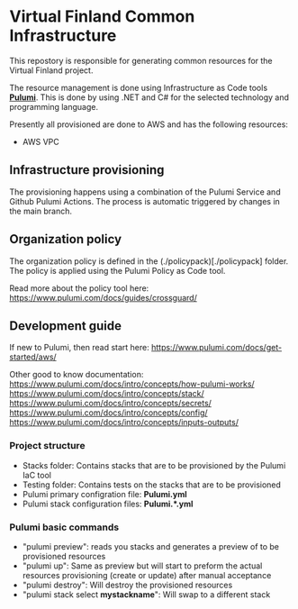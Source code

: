 # Virtual Finland Common Infrastructure

This repostory is responsible for generating common resources for the Virtual Finland project.  

The resource management is done using Infrastructure as Code tools **[Pulumi](https://www.pulumi.com/)**. This is done by using  .NET and C# for the selected technology and programming language.  

Presently all provisioned are done to AWS and has the following resources:  
* AWS VPC
## Infrastructure provisioning

The provisioning happens using a combination of the Pulumi Service and Github Pulumi Actions. The process is automatic triggered by changes in the main branch.

## Organization policy

The organization policy is defined in the (./policypack)[./policypack] folder. The policy is applied using the Pulumi Policy as Code tool. 

Read more about the policy tool here: https://www.pulumi.com/docs/guides/crossguard/

## Development guide

If new to Pulumi, then read start here: https://www.pulumi.com/docs/get-started/aws/

Other good to know documentation:  
https://www.pulumi.com/docs/intro/concepts/how-pulumi-works/  
https://www.pulumi.com/docs/intro/concepts/stack/  
https://www.pulumi.com/docs/intro/concepts/secrets/  
https://www.pulumi.com/docs/intro/concepts/config/  
https://www.pulumi.com/docs/intro/concepts/inputs-outputs/  
### Project structure

* Stacks folder: Contains stacks that are to be provisioned by the Pulumi IaC tool
* Testing folder: Contains tests on the stacks that are to be provisioned
* Pulumi primary configration file: **Pulumi.yml**
* Pulumi stack configuration files: **Pulumi.*.yml**

### Pulumi basic commands

* "pulumi preview": reads you stacks and generates a preview of to be provisioned resources
* "pulumi up": Same as preview but will start to preform the actual resources provisioning (create or update) after manual acceptance
* "pulumi destroy": Will destroy the provisioned resources
* "pulumi stack select **mystackname**": Will swap to a different stack